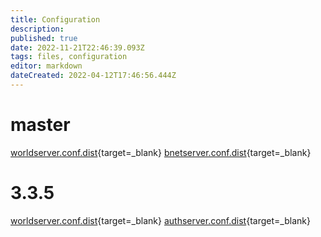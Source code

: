 ```yaml
---
title: Configuration
description: 
published: true
date: 2022-11-21T22:46:39.093Z
tags: files, configuration
editor: markdown
dateCreated: 2022-04-12T17:46:56.444Z
---
```


# master
[worldserver.conf.dist](https://github.com/TrinityCore/TrinityCore/blob/master/src/server/worldserver/worldserver.conf.dist){target=_blank}
[bnetserver.conf.dist](https://github.com/TrinityCore/TrinityCore/blob/master/src/server/bnetserver/bnetserver.conf.dist){target=_blank}

# 3.3.5
[worldserver.conf.dist](https://github.com/TrinityCore/TrinityCore/blob/3.3.5/src/server/worldserver/worldserver.conf.dist){target=_blank}
[authserver.conf.dist](https://github.com/TrinityCore/TrinityCore/blob/3.3.5/src/server/authserver/authserver.conf.dist){target=_blank}